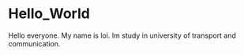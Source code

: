 # Hello_World
Hello everyone.
My name is loi.
Im study in university of transport and communication.
